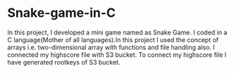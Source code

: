 # Snake-game-in-C
In this project, I developed a mini game named as Snake Game. I coded in a C language(Mother of all languages).In this project I used the concept of arrays i.e. two-dimensional array with functions and file handling also. 
I connected my highscore file with S3 bucket. To connect my highscore file I have generated rootkeys of S3 bucket.
 
